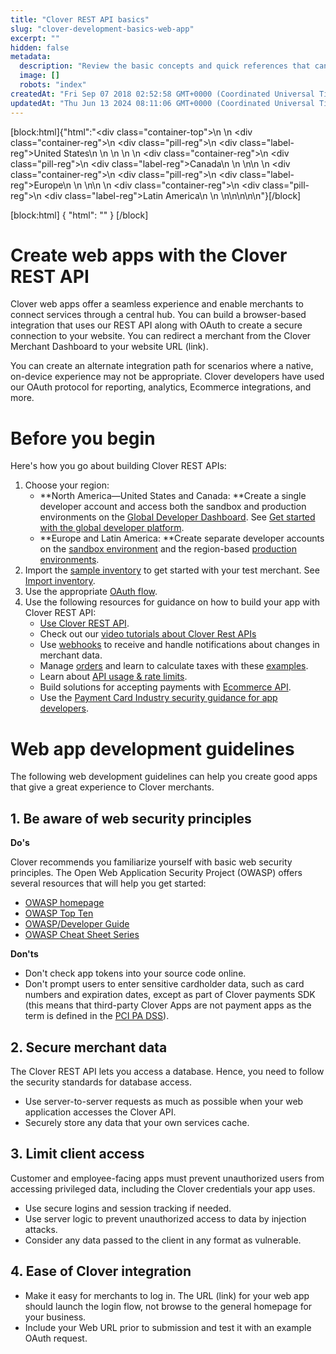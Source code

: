 ```yaml
---
title: "Clover REST API basics"
slug: "clover-development-basics-web-app"
excerpt: ""
hidden: false
metadata: 
  description: "Review the basic concepts and quick references that can help you build apps with the Clover REST API."
  image: []
  robots: "index"
createdAt: "Fri Sep 07 2018 02:52:58 GMT+0000 (Coordinated Universal Time)"
updatedAt: "Thu Jun 13 2024 08:11:06 GMT+0000 (Coordinated Universal Time)"
---
```

[block:html]{"html":"<div class=\"container-top\">\n  <!--United States-->\n  <div class=\"container-reg\">\n    <div class=\"pill-reg\">\n      <div class=\"label-reg\">United States</div>\n    </div>\n  </div>\n  \n  <!--Canada-->\n  <div class=\"container-reg\">\n    <div class=\"pill-reg\">\n      <div class=\"label-reg\">Canada</div>\n    </div>\n  </div>\n\n  <!--Europe-->\n  <div class=\"container-reg\">\n    <div class=\"pill-reg\">\n      <div class=\"label-reg\">Europe</div>\n    </div>\n  </div>\n\n  <!--Latin America-->\n  <div class=\"container-reg\">\n    <div class=\"pill-reg\">\n      <div class=\"label-reg\">Latin America</div>\n    </div>\n  </div>\n</div>\n\n\n<!--Css-->\n<style>\n.container-top {\n  top: -15px;\n  position: relative;\n  margin-bottom: -5px;\n}\n\n.container-reg {\n  align-items: center;\n  min-width: auto; \n  width: fit-content;\n  text-align: left;\n  overflow: auto;\n  display: inline-block; \n}\n\n/*Pill format REG*/\n.pill-reg {\n  background: #44BB44;\n  border: .5px solid #44BB44;\n  margin-left: 5px;\n  overflow: auto;\n  display: flex; \n  justify-content: center; \n  align-items: center; \n  border-radius: 10px;\n  height: 1.8rem;\n  margin-top: 10px;\n  margin-bottom: 1.5px; \n  padding: 0 10px; \n}\n\n/*Text FORMAT inside REG pills */\n.pill-reg .label-reg, \n.pill-reg__addon .label-reg \n{\n  font-style: normal;\n  font-weight: normal;\n  font-size: 12px;\n  color: #fff;\n  vertical-align: middle;\n  margin: 0;\n  padding: 0 5px;\n}\n</style>"}[/block]

[block:html]
{
  "html": "<!--DS-6275: Added links to the two separate OAuth flows and the two separate regions: NA & Europe/LATAM-->"
}
[/block]


# Create web apps with the Clover REST API

Clover web apps offer a seamless experience and enable merchants to connect services through a central hub. You can build a browser-based integration that uses our REST API along with OAuth to create a secure connection to your website. You can redirect a merchant from the Clover Merchant Dashboard to your website URL (link). 

You can create an alternate integration path for scenarios where a native, on-device experience may not be appropriate. Clover developers have used our OAuth protocol for reporting, analytics, Ecommerce integrations, and more.

# Before you begin

Here's how you go about building Clover REST APIs:

1. Choose your region:
   - **North America—United States and Canada: **Create a single developer account and access both the sandbox and production environments on the [Global Developer Dashboard](https://www.clover.com/global-developer-home/home). See [Get started with the global developer platform](https://docs.clover.com/docs/global-developer-platform-get-started).
   - **Europe and Latin America: **Create separate developer accounts on the [sandbox environment](https://docs.clover.com/docs/get-started-with-sandbox-environment) and the region-based [production environments](https://docs.clover.com/docs/clover-app-approval-process).
2. Import the [sample inventory](https://clover.box.com/s/y08he8u7llov7shufskgyb5stlgcs6s8) to get started with your test merchant. See [Import inventory](https://docs.clover.com/docs/importing-inventory).
3. Use the appropriate [OAuth flow](https://docs.clover.com/docs/oauth-flows-in-clover).
4. Use the following resources for guidance on how to build your app with Clover REST API:
   - [Use Clover REST API](https://docs.clover.com/docs/making-rest-api-calls).
   - Check out our [video tutorials about Clover Rest APIs](https://www.youtube.com/playlist?list=PL5qwTAUobAx4MWUhvfYxIlxocOndHrtuo)
   - Use [webhooks](doc:webhooks) to receive and handle notifications about changes in merchant data.
   - Manage [orders](doc:working-with-orders) and learn to calculate taxes with these [examples](doc:tax-reports-examples).
   - Learn about [API usage & rate limits](doc:api-usage-rate-limits).
   - Build solutions for accepting payments with [Ecommerce API](doc:ecommerce-accepting-payments).
   - Use the [Payment Card Industry security guidance for app developers](https://docs.clover.com/docs/pci-security-guidance-for-app-developers).

# Web app development guidelines

The following web development guidelines can help you create good apps that give a great experience to Clover merchants.

## 1\. Be aware of web security principles

**Do's**

Clover recommends you familiarize yourself with basic web security principles. The Open Web Application Security Project (OWASP) offers several resources that will help you get started:

- [OWASP homepage](https://www.owasp.org/index.php/Main_Page)
- [OWASP Top Ten](https://www.owasp.org/index.php/Category:OWASP_Top_Ten_Project)
- [OWASP/Developer Guide](https://github.com/OWASP/DevGuide)
- [OWASP Cheat Sheet Series](https://www.owasp.org/index.php/OWASP_Cheat_Sheet_Series)

**Don'ts**

- Don't check app tokens into your source code online.
- Don't prompt users to enter sensitive cardholder data, such as card numbers and expiration dates, except as part of Clover payments SDK (this means that third-party Clover Apps are not payment apps as the term is defined in the <a href= "https://www.pcisecuritystandards.org/minisite/en/docs/PA-DSS_v3.pdf" rel= "noopener noreferrer" target="_blank">PCI PA DSS</a>).

## 2\. Secure merchant data

The Clover REST API lets you access a database. Hence, you need to follow the security standards for database access.

- Use server-to-server requests as much as possible when your web application accesses the Clover API.
- Securely store any data that your own services cache.

## 3\. Limit client access

Customer and employee-facing apps must prevent unauthorized users from accessing privileged data, including the Clover credentials your app uses.

- Use secure logins and session tracking if needed.
- Use server logic to prevent unauthorized access to data by injection attacks.
- Consider any data passed to the client in any format as vulnerable.

## 4\. Ease of Clover integration

- Make it easy for merchants to log in. The URL (link) for your web app should launch the login flow, not browse to the general homepage for your business.
- Include your Web URL prior to submission and test it with an example OAuth request.
